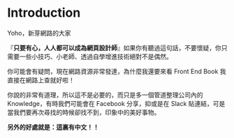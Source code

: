 # Introduction

Yoho，新芽網路的大家

『**只要有心，人人都可以成為網頁設計師**』如果你有聽過這句話，不要懷疑，你只需要一些小技巧、小老師、透過自學增進技術絕對不是偶然。

你可能會有疑問，現在網路資源非常發達，為什麼我還要來看 Front End Book 我直接在網路上查就好啦！

你說的非常有道理，所以這不是必要的，而只是多一個管道整理公司內的 Knowledge，有時我們可能會在 Facebook 分享，抑或是在 Slack 貼連結，可是當我們要再次尋找的時候卻找不到，印象中的美好事物。

**另外的好處就是：這裏有中文！！**



